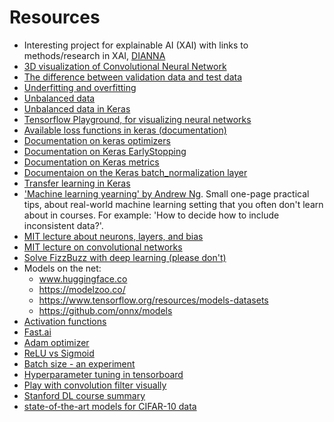 # Resources
- Interesting project for explainable AI (XAI) with links to methods/research in XAI, [DIANNA](https://github.com/dianna-ai/dianna)
- [3D visualization of Convolutional Neural Network](https://web.archive.org/web/20220126212933/https://www.cs.ryerson.ca/~aharley/vis/conv/)
- [The difference between validation data and test data](https://machinelearningmastery.com/difference-test-validation-datasets/)
- [Underfitting and overfitting](https://machinelearningmastery.com/learning-curves-for-diagnosing-machine-learning-model-performance/)
- [Unbalanced data](https://towardsdatascience.com/handling-imbalanced-datasets-in-deep-learning-f48407a0e758)
- [Unbalanced data in Keras](https://www.tensorflow.org/tutorials/structured_data/imbalanced_data)
- [Tensorflow Playground, for visualizing neural networks](http://playground.tensorflow.org/#activation=tanh&batchSize=10&dataset=circle&regDataset=reg-plane&learningRate=0.03&regularizationRate=0&noise=0&networkShape=4,2&seed=0.45454&showTestData=false&discretize=false&percTrainData=50&x=true&y=true&xTimesY=false&xSquared=false&ySquared=false&cosX=false&sinX=false&cosY=false&sinY=false&collectStats=false&problem=classification&initZero=false&hideText=false)
- [Available loss functions in keras (documentation)](https://keras.io/api/losses/)
- [Documentation on keras optimizers](https://keras.io/api/optimizers/)
- [Documentation on Keras EarlyStopping](https://keras.io/api/callbacks/early_stopping/)
- [Documentation on Keras metrics](https://keras.io/api/metrics/)
- [Documentaion on the Keras batch_normalization layer](https://keras.io/api/layers/normalization_layers/batch_normalization/)
- [Transfer learning in Keras](https://keras.io/guides/transfer_learning/)
- ['Machine learning yearning' by Andrew Ng](https://github.com/ajaymache/machine-learning-yearning). Small one-page practical tips, about real-world machine learning setting that you often don't learn about in courses. For example: 'How to decide how to include inconsistent data?'.
- [MIT lecture about neurons, layers, and bias](https://www.youtube.com/watch?v=njKP3FqW3Sk&list=PLtBw6njQRU-rwp5__7C0oIVt26ZgjG9NI&index=13&ab_channel=AlexanderAmini)
- [MIT lecture on convolutional networks](https://www.youtube.com/watch?v=iaSUYvmCekI&ab_channel=AlexanderAmini)
- [Solve FizzBuzz with deep learning (please don't)](https://joelgrus.com/2016/05/23/fizz-buzz-in-tensorflow/)
- Models on the net:
    - www.huggingface.co
    - https://modelzoo.co/
    - https://www.tensorflow.org/resources/models-datasets
    - https://github.com/onnx/models
- [Activation functions](https://en.wikipedia.org/wiki/Activation_function)
- [Fast.ai](https://fast.ai)
- [Adam optimizer](https://machinelearningjourney.com/index.php/2021/01/09/adam-optimizer/)
- [ReLU vs Sigmoid](https://medium.com/geekculture/relu-vs-sigmoid-5de5ff756d93)
- [Batch size - an experiment](https://androidkt.com/ideal-batch-size-for-the-keras-neural-network/)
- [Hyperparameter tuning in tensorboard](https://www.tensorflow.org/tensorboard/hyperparameter_tuning_with_hparams)
- [Play with convolution filter visually](https://setosa.io/ev/image-kernels/)
- [Stanford DL course summary](https://stanford.edu/~shervine/teaching/cs-230/cheatsheet-convolutional-neural-networks#)
- [state-of-the-art models for CIFAR-10 data](https://paperswithcode.com/sota/image-classification-on-cifar-10)
